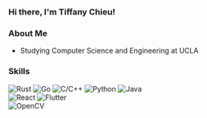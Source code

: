 ### Hi there, I'm Tiffany Chieu!

### About Me
* Studying Computer Science and Engineering at UCLA

### Skills
![Rust](https://img.shields.io/badge/-Rust-373e47?logo=rust)
![Go](https://img.shields.io/badge/-Go-373e47?logo=go)
![C/C++](https://img.shields.io/badge/-C/C++-373e47?logo=c++)
![Python](https://img.shields.io/badge/-Python-373e47?logo=python)
![Java](https://img.shields.io/badge/-Java-373e47?logo=java)
<br />
![React](https://img.shields.io/badge/-React-373e47?logo=react)
![Flutter](https://img.shields.io/badge/-Flutter-373e47?logo=flutter)
<br />
![OpenCV](https://img.shields.io/badge/-OpenCV-373e47?logo=opencv)